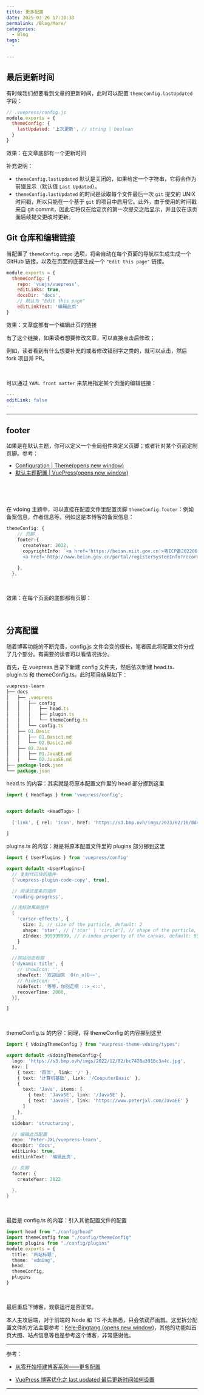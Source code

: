 ```yaml
---
title: 更多配置
date: 2025-03-26 17:10:33
permalink: /Blog/More/
categories:
  - Blog
tags:
  - 

---
```




## 最后更新时间

有时候我们想要看到文章的更新时间，此时可以配置 `themeConfig.lastUpdated` 字段：

```js
// .vuepress/config.js
module.exports = {
  themeConfig: {
    lastUpdated: '上次更新', // string | boolean
  }
}
```

效果：在文章底部有一个更新时间

补充说明：

- `themeConfig.lastUpdated` 默认是关闭的，如果给定一个字符串，它将会作为前缀显示（默认值 `Last Updated`）。
- `themeConfig.lastUpdated` 的时间是读取每个文件最后一次 `git` 提交的 UNIX 时间戳，所以只能在一个基于 `git` 的项目中启用它。此外，由于使用的时间戳来自 git commit，因此它将仅在给定页的第一次提交之后显示，并且仅在该页面后续提交更改时更新。



## Git 仓库和编辑链接

当配置了 `themeConfig.repo` 选项，将会自动在每个页面的导航栏生成生成一个 GitHub 链接，以及在页面的底部生成一个 `"Edit this page"` 链接。



```js
module.exports = {
  themeConfig: {
    repo: 'vuejs/vuepress',
    editLinks: true,
    docsDir: 'docs',
    // 默认为 "Edit this page"
    editLinkText: '编辑此页'
}
```



效果：文章底部有一个编辑此页的链接



有了这个链接，如果读者想要修改文章，可以直接点击后修改；

例如，读者看到有什么想要补充的或者修改错别字之类的，就可以点击，然后 fork 项目并 PR。

‍

可以通过 `YAML front matter` 来禁用指定某个页面的编辑链接：



```yaml
---
editLink: false
---
```

---



## footer

如果是在默认主题，你可以定义一个全局组件来定义页脚；或者针对某个页面定制页脚。参考：

- [Configuration | Theme(opens new window)](https://vuepress.vuejs.org/zh/theme/option-api.html#globallayout)
- [默认主题配置 | VuePress(opens new window)](https://vuepress.vuejs.org/zh/theme/default-theme-config.html#富文本-footer)

‍

‍

在 vdoing 主题中，可以直接在配置文件里配置页脚 `themeConfig.footer`：例如备案信息，作者信息等。例如这是本博客的备案信息：



```ts
themeConfig: {
    // 页脚
    footer:{
      createYear: 2022,
      copyrightInfo: `<a href='https://beian.miit.gov.cn'>粤ICP备2022067627号-1</a>  
      <a href='http://www.beian.gov.cn/portal/registerSystemInfo?recordcode=44011302003646'>粤公网安备 44011302003646号</a>
      `
    },
  },
```

‍

效果：在每个页面的底部都有页脚：

‍

## 分离配置

随着博客功能的不断完善，config.js 文件会变的很长，笔者因此将配置文件分成了几个部分。有需要的读者可以看情况拆分。

首先，在.vuepress 目录下新建 config 文件夹，然后依次新建 head.ts、plugin.ts 和 themeConfig.ts。此时项目结果如下：



```js
vuepress-learn
├── docs
│   ├── .vuepress
│   │   ├── config
│   │   │   ├── head.ts     
│   │   │   ├── plugin.ts   
│   │   │   └── themeConfig.ts
│   │   └── config.ts
│   ├── 01.Basic
│   │   ├── 01.Basic1.md
│   │   └── 02.Basic2.md
│   ├── 02.Java
│   │   ├── 01.JavaEE.md
│   │   └── 02.JavaSE.md
├── package-lock.json
└── package.json
```



head.ts 的内容：其实就是将原本配置文件里的 head 部分挪到这里



```ts
import { HeadTags } from 'vuepress/config';


export default <HeadTags> [
  
  ['link', { rel: 'icon', href: 'https://s3.bmp.ovh/imgs/2023/02/16/8d42caf2b4ba3334.png' }],
  
]
```



plugins.ts 的内容：就是将原本配置文件里的 plugins 部分挪到这里



```ts
import { UserPlugins } from 'vuepress/config'

export default <UserPlugins>[
  // 复制代码块的插件
  ['vuepress-plugin-code-copy', true],

  // 阅读进度条的插件
  'reading-progress',

  //光标效果的插件
  [
    'cursor-effects', {
      size: 2, // size of the particle, default: 2
      shape: 'star', // ['star' | 'circle'], // shape of the particle, default: 'star'
      zIndex: 999999999, // z-index property of the canvas, default: 999999999
    }
  ],

  //网站动态标题
  ['dynamic-title', {
    // showIcon: '',
    showText: '欢迎回来  O(∩_∩)O~~',
    // hideIcon: '',
    hideText: '等等，你别走啊 ::>_<::',
    recoverTime: 2000,
  }],

]
```

‍

themeConfig.ts 的内容：同理，将 themeConfig 的内容挪到这里



```ts
import { VdoingThemeConfig } from "vuepress-theme-vdoing/types";

export default <VdoingThemeConfig>{
  logo: 'https://s3.bmp.ovh/imgs/2022/12/02/bc7428e3916c3a4c.jpg',
  nav: [
    { text: '首页', link: '/' },
    { text: '计算机基础', link: '/CouputerBasic' },
    {
      text: 'Java', items: [
        { text: 'JavaSE', link: '/JavaSE' },
        { text: 'JavaEE', link: 'https://www.peterjxl.com/JavaEE' }
      ]
    },
  ],
  sidebar: 'structuring',

  // 编辑此页配置
  repo: 'Peter-JXL/vuepress-learn',
  docsDir: 'docs',
  editLinks: true,
  editLinkText: '编辑此页',

  // 页脚
  footer: {
    createYear: 2022
      `
  },
}
```

‍

最后是 config.ts 的内容：引入其他配置文件的配置



```ts
import head from "./config/head"
import themeConfig from "./config/themeConfig"
import plugins from "./config/plugins"  
module.exports = {
  title: '网站标题',
  theme: 'vdoing',
  head,
  themeConfig,
  plugins
}
```

‍

最后重启下博客，观察运行是否正常。

本人主攻后端，对于前端的 Node 和 TS 不太熟悉，只会依葫芦画瓢。这里拆分配置文件的方法主要参考：[Kele-Bingtang (opens new window)](https://github.com/Kele-Bingtang/Kele-Bingtang.github.io)，其他的功能如首页大图、站点信息等也是参考这个博客，非常感谢他。

---

参考：

- [从零开始搭建博客系列——更多配置](https://www.peterjxl.com/Blog/VuePress-more)

- [VuePress 博客优化之 last updated 最后更新时间如何设置](https://baijiahao.baidu.com/s?id=1757410804746324636&wfr=spider&for=pc)

---

